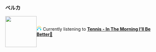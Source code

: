 ### ベルカ

<a href="https://www.youtube.com/results?search_query=Tennis+In+The+Morning+I’ll+Be+Better" target="_blank">
    <img align="left" width="100" height="100" src="https:&#x2F;&#x2F;lastfm.freetls.fastly.net&#x2F;i&#x2F;u&#x2F;174s&#x2F;15ff865232ac8d1051b69ed4bd5624e3.png">
</a>

</br><p align="left"><img height="16" width="16" src="assets/listening.png"> Currently listening to <b><a href="https://www.youtube.com/results?search_query=Tennis+In+The+Morning+I’ll+Be+Better" target="_blank">Tennis - In The Morning I’ll Be Better🔗</a> </b></p>
